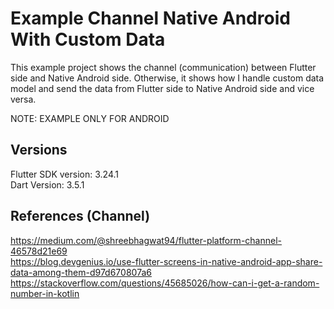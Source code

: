 # Example Channel Native Android With Custom Data
This example project shows the channel (communication) between Flutter side and Native Android side.
Otherwise, it shows how I handle custom data model and send the data from Flutter side to Native Android side and vice versa.

NOTE: EXAMPLE ONLY FOR ANDROID

## Versions

Flutter SDK version: 3.24.1 <br />
Dart Version: 3.5.1 <br />

## References (Channel)
https://medium.com/@shreebhagwat94/flutter-platform-channel-46578d21e69 <br />
https://blog.devgenius.io/use-flutter-screens-in-native-android-app-share-data-among-them-d97d670807a6 <br />
https://stackoverflow.com/questions/45685026/how-can-i-get-a-random-number-in-kotlin <br />
